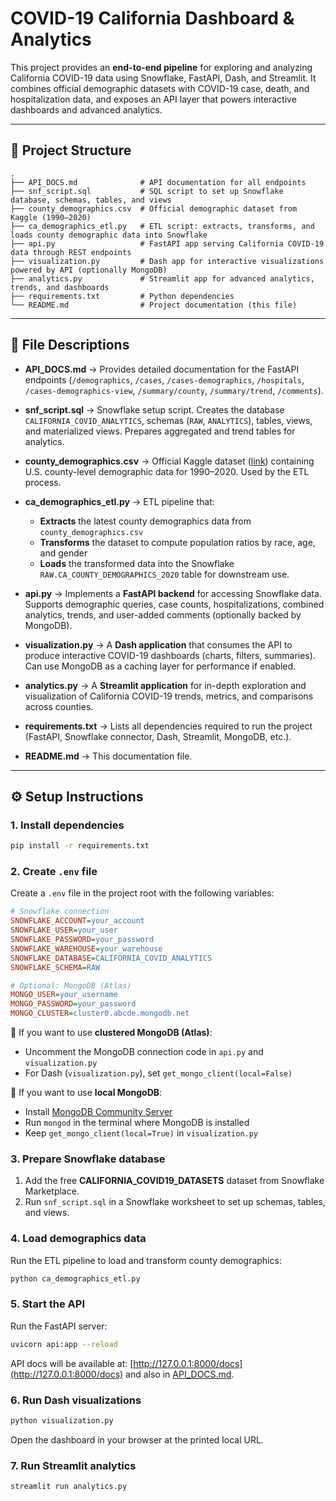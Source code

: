 # COVID-19 California Dashboard & Analytics

This project provides an **end-to-end pipeline** for exploring and analyzing California COVID-19 data using Snowflake, FastAPI, Dash, and Streamlit.
It combines official demographic datasets with COVID-19 case, death, and hospitalization data, and exposes an API layer that powers interactive dashboards and advanced analytics.

---

## 📂 Project Structure

```
.
├── API_DOCS.md              # API documentation for all endpoints
├── snf_script.sql           # SQL script to set up Snowflake database, schemas, tables, and views
├── county_demographics.csv  # Official demographic dataset from Kaggle (1990–2020)
├── ca_demographics_etl.py   # ETL script: extracts, transforms, and loads county demographic data into Snowflake
├── api.py                   # FastAPI app serving California COVID-19 data through REST endpoints
├── visualization.py         # Dash app for interactive visualizations powered by API (optionally MongoDB)
├── analytics.py             # Streamlit app for advanced analytics, trends, and dashboards
├── requirements.txt         # Python dependencies
└── README.md                # Project documentation (this file)
```

---

## 📄 File Descriptions

* **API\_DOCS.md** → Provides detailed documentation for the FastAPI endpoints (`/demographics`, `/cases`, `/cases-demographics`, `/hospitals`, `/cases-demographics-view`, `/summary/county`, `/summary/trend`, `/comments`).

* **snf\_script.sql** → Snowflake setup script. Creates the database `CALIFORNIA_COVID_ANALYTICS`, schemas (`RAW`, `ANALYTICS`), tables, views, and materialized views. Prepares aggregated and trend tables for analytics.

* **county\_demographics.csv** → Official Kaggle dataset ([link](https://www.kaggle.com/datasets/glozab/county-level-us-demographic-data-1990-2020/data)) containing U.S. county-level demographic data for 1990–2020. Used by the ETL process.

* **ca\_demographics\_etl.py** → ETL pipeline that:

  * **Extracts** the latest county demographics data from `county_demographics.csv`
  * **Transforms** the dataset to compute population ratios by race, age, and gender
  * **Loads** the transformed data into the Snowflake `RAW.CA_COUNTY_DEMOGRAPHICS_2020` table for downstream use.

* **api.py** → Implements a **FastAPI backend** for accessing Snowflake data. Supports demographic queries, case counts, hospitalizations, combined analytics, trends, and user-added comments (optionally backed by MongoDB).

* **visualization.py** → A **Dash application** that consumes the API to produce interactive COVID-19 dashboards (charts, filters, summaries). Can use MongoDB as a caching layer for performance if enabled.

* **analytics.py** → A **Streamlit application** for in-depth exploration and visualization of California COVID-19 trends, metrics, and comparisons across counties.

* **requirements.txt** → Lists all dependencies required to run the project (FastAPI, Snowflake connector, Dash, Streamlit, MongoDB, etc.).

* **README.md** → This documentation file.

---

## ⚙️ Setup Instructions

### 1. Install dependencies

```bash
pip install -r requirements.txt
```

### 2. Create `.env` file

Create a `.env` file in the project root with the following variables:

```ini
# Snowflake connection
SNOWFLAKE_ACCOUNT=your_account
SNOWFLAKE_USER=your_user
SNOWFLAKE_PASSWORD=your_password
SNOWFLAKE_WAREHOUSE=your_warehouse
SNOWFLAKE_DATABASE=CALIFORNIA_COVID_ANALYTICS
SNOWFLAKE_SCHEMA=RAW

# Optional: MongoDB (Atlas)
MONGO_USER=your_username
MONGO_PASSWORD=your_password
MONGO_CLUSTER=cluster0.abcde.mongodb.net
```

🔹 If you want to use **clustered MongoDB (Atlas)**:

* Uncomment the MongoDB connection code in `api.py` and `visualization.py`
* For Dash (`visualization.py`), set `get_mongo_client(local=False)`

🔹 If you want to use **local MongoDB**:

* Install [MongoDB Community Server](https://www.mongodb.com/try/download/community)
* Run `mongod` in the terminal where MongoDB is installed
* Keep `get_mongo_client(local=True)` in `visualization.py`

### 3. Prepare Snowflake database

1. Add the free **CALIFORNIA\_COVID19\_DATASETS** dataset from Snowflake Marketplace.
2. Run `snf_script.sql` in a Snowflake worksheet to set up schemas, tables, and views.

### 4. Load demographics data

Run the ETL pipeline to load and transform county demographics:

```bash
python ca_demographics_etl.py
```

### 5. Start the API

Run the FastAPI server:

```bash
uvicorn api:app --reload
```

API docs will be available at: [http://127.0.0.1:8000/docs](http://127.0.0.1:8000/docs) and also in [API\_DOCS.md](API_DOCS.md).

### 6. Run Dash visualizations

```bash
python visualization.py
```

Open the dashboard in your browser at the printed local URL.

### 7. Run Streamlit analytics

```bash
streamlit run analytics.py
```

